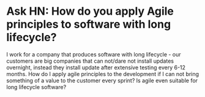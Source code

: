 # Ask HN: How do you apply Agile principles to software with long lifecycle?

I work for a company that produces software with long lifecycle - our customers are big companies that can not&#x2F;dare not install updates overnight, instead they install update after extensive testing  every 6-12 months. How do I apply agile principles to the development if I can not bring something of a value to the customer every sprint? Is agile even suitable for long lifecycle software?
